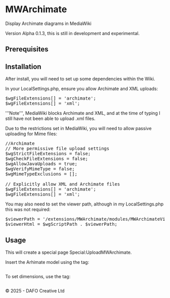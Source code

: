 # MWArchimate
Display Archimate diagrams in MediaWiki

Version Alpha 0.1.3, this is still in development and experimental.

## Prerequisites



## Installation

After install, you will need to set up some dependencies within the Wiki.

In your LocalSettings.php, ensure you allow Archimate and XML uploads:
<pre>
$wgFileExtensions[] = 'archimate';
$wgFileExtensions[] = 'xml';
</pre>

'''Note''', MediaWiki blocks Archimate and XML, and at the time of typing I still have not been able to upload .xml files.

Due to the restrictions set in MediaWiki, you will need to allow passive uploading for Mime files:

<pre>
//Archimate
// More permissive file upload settings
$wgStrictFileExtensions = false;
$wgCheckFileExtensions = false;
$wgAllowJavaUploads = true;
$wgVerifyMimeType = false;
$wgMimeTypeExclusions = [];

// Explicitly allow XML and Archimate files
$wgFileExtensions[] = 'archimate';
$wgFileExtensions[] = 'xml';
</pre>

You may also need to set the viewer path, although in my LocalSettings.php this was not required:

<pre>
$viewerPath = '/extensions/MWArchimate/modules/MWArchimateViewerandAnalyzer.html';
$viewerHtml = $wgScriptPath . $viewerPath;
</pre>

## Usage

This will create a special page Special:UploadMWArchimate.

Insert the Arhimate model using the tag:

<pre><MWArchimate file="YourModelFile.archimate"></MWArchimate></pre>

To set dimensions, use the tag:

<pre><MWArchimate file="YourModelFile.archimate" width="1200" height="800"></MWArchimate></pre>

© 2025 - DAFO Creative Ltd